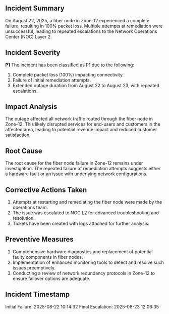 ## Incident Summary
On August 22, 2025, a fiber node in Zone-12 experienced a complete failure, resulting in 100% packet loss. Multiple attempts at remediation were unsuccessful, leading to repeated escalations to the Network Operations Center (NOC) Layer 2.

## Incident Severity
**P1**
The incident has been classified as P1 due to the following:
1. Complete packet loss (100%) impacting connectivity.
2. Failure of initial remediation attempts.
3. Extended outage duration from August 22 to August 23, with repeated escalations.

## Impact Analysis
The outage affected all network traffic routed through the fiber node in Zone-12. This likely disrupted services for end-users and customers in the affected area, leading to potential revenue impact and reduced customer satisfaction.

## Root Cause
The root cause for the fiber node failure in Zone-12 remains under investigation. The repeated failure of remediation attempts suggests either a hardware fault or an issue with underlying network configurations.

## Corrective Actions Taken
1. Attempts at restarting and remediating the fiber node were made by the operations team.
2. The issue was escalated to NOC L2 for advanced troubleshooting and resolution.
3. Tickets have been created with logs attached for further analysis.

## Preventive Measures
1. Comprehensive hardware diagnostics and replacement of potential faulty components in fiber nodes.
2. Implementation of enhanced monitoring tools to detect and resolve such issues preemptively.
3. Conducting a review of network redundancy protocols in Zone-12 to ensure failover options are adequate.

## Incident Timestamp
Initial Failure: 2025-08-22 10:14:32
Final Escalation: 2025-08-23 12:06:35